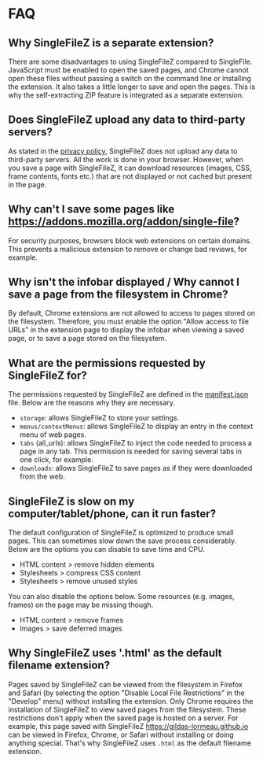 # FAQ

## Why SingleFileZ is a separate extension?
There are some disadvantages to using SingleFileZ compared to SingleFile. JavaScript must be enabled to open the saved pages, and Chrome cannot open these files without passing a switch on the command line or installing the extension. It also takes a little longer to save and open the pages. This is why the self-extracting ZIP feature is integrated as a separate extension.

## Does SingleFileZ upload any data to third-party servers?
As stated in the [privacy policy](https://github.com/gildas-lormeau/SingleFileZ/blob/master/privacy.md), SingleFileZ does not upload any data to third-party servers. All the work is done in your browser. However, when you save a page with SingleFileZ, it can download resources (images, CSS, frame contents, fonts etc.) that are not displayed or not cached but present in the page.

## Why can't I save some pages like https://addons.mozilla.org/addon/single-file?
For security purposes, browsers block web extensions on certain domains. This prevents a malicious extension to remove or change bad reviews, for example.

## Why isn't the infobar displayed / Why cannot I save a page from the filesystem in Chrome?
By default, Chrome extensions are not allowed to access to pages stored on the filesystem. Therefore, you must enable the option "Allow access to file URLs" in the extension page to display the infobar when viewing a saved page, or to save a page stored on the filesystem.

## What are the permissions requested by SingleFileZ for?
The permissions requested by SingleFileZ are defined in the [manifest.json](https://github.com/gildas-lormeau/SingleFileZ/blob/master/manifest.json) file. Below are the reasons why they are necessary.
 - `storage`: allows SingleFileZ to store your settings.
 - `menus/contextMenus`: allows SingleFileZ to display an entry in the context menu of web pages.
 - `tabs` (all_urls): allows SingleFileZ to inject the code needed to process a page in any tab. This permission is needed for saving several tabs in one click, for example.
 - `downloads`: allows SingleFileZ to save pages as if they were downloaded from the web.

## SingleFileZ is slow on my computer/tablet/phone, can it run faster?
The default configuration of SingleFileZ is optimized to produce small pages. This can sometimes slow down the save process considerably. Below are the options you can disable to save time and CPU.
 - HTML content > remove hidden elements
 - Stylesheets > compress CSS content
 - Stylesheets > remove unused styles

You can also disable the options below. Some resources (e.g. images, frames) on the page may be missing though.
 - HTML content > remove frames
 - Images > save deferred images
 
 ## Why SingleFileZ uses '.html' as the default filename extension?
Pages saved by SingleFileZ can be viewed from the filesystem in Firefox and Safari (by selecting the option "Disable Local File Restrictions" in the "Develop" menu) without installing the extension. Only Chrome requires the installation of SingleFileZ to view saved pages from the filesystem. These restrictions don't apply when the saved page is hosted on a server. For example, this page saved with SingleFileZ https://gildas-lormeau.github.io can be viewed in Firefox, Chrome, or Safari without installing or doing anything special. That's why SingleFileZ uses `.html` as the default filename extension.
